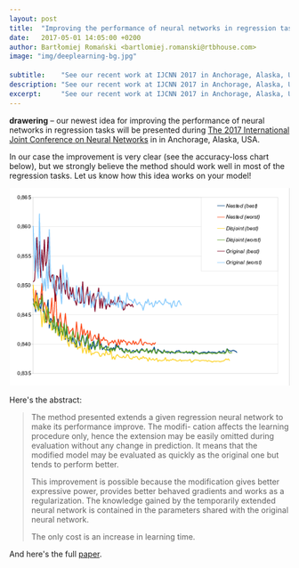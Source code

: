 ```yaml
---
layout: post
title:  "Improving the performance of neural networks in regression tasks using drawering"
date:   2017-05-01 14:05:00 +0200
author: Bartłomiej Romański <bartlomiej.romanski@rtbhouse.com>
image: "img/deeplearning-bg.jpg"

subtitle:    "See our recent work at IJCNN 2017 in Anchorage, Alaska, USA."
description: "See our recent work at IJCNN 2017 in Anchorage, Alaska, USA."
excerpt:     "See our recent work at IJCNN 2017 in Anchorage, Alaska, USA."
---
```


**drawering** – our newest idea for improving the performance of neural networks in regression tasks will be presented during <a href="http://www.ijcnn.org/">The 2017 International Joint Conference on Neural Networks</a> in in Anchorage, Alaska, USA.

In our case the improvement is very clear (see the accuracy-loss chart below), but we strongly believe the method should work well in most of the regression tasks. Let us know how this idea works on your model!

<img src="/pics/drawering-chart.png">

Here's the abstract:

> The method presented extends a given regression
> neural network to make its performance improve. The modifi-
> cation affects the learning procedure only, hence the extension
> may be easily omitted during evaluation without any change in
> prediction. It means that the modified model may be evaluated
> as quickly as the original one but tends to perform better.
>
> This improvement is possible because the modification gives
> better expressive power, provides better behaved gradients
> and works as a regularization. The knowledge gained by
> the temporarily extended neural network is contained in the
> parameters shared with the original neural network.
> 
> The only cost is an increase in learning time.

And here's the full <a href="https://arxiv.org/abs/1612.01589">paper</a>.

